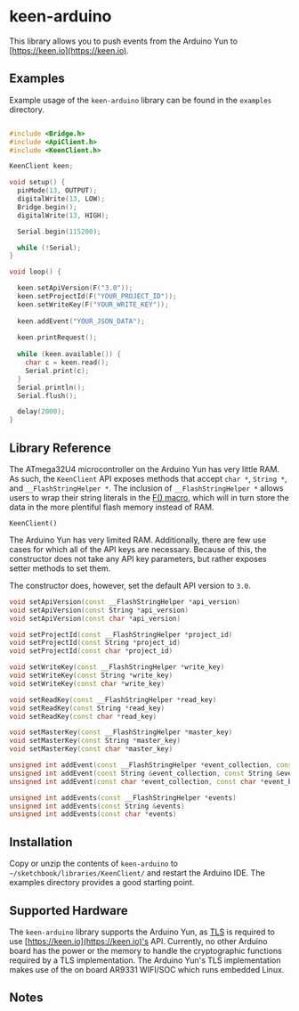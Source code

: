 # keen-arduino

This library allows you to push events from the Arduino Yun to [https://keen.io](https://keen.io).

## Examples

Example usage of the `keen-arduino` library can be found in the `examples` directory.

```ino

#include <Bridge.h>
#include <ApiClient.h>
#include <KeenClient.h>

KeenClient keen;

void setup() {
  pinMode(13, OUTPUT);
  digitalWrite(13, LOW);
  Bridge.begin();
  digitalWrite(13, HIGH);

  Serial.begin(115200);

  while (!Serial);
}

void loop() {

  keen.setApiVersion(F("3.0"));
  keen.setProjectId(F("YOUR_PROJECT_ID"));
  keen.setWriteKey(F("YOUR_WRITE_KEY"));
  
  keen.addEvent("YOUR_JSON_DATA");
  
  keen.printRequest();
  
  while (keen.available()) {
    char c = keen.read();
    Serial.print(c);
  }
  Serial.println();
  Serial.flush();

  delay(2000);
}
```

## Library Reference

The ATmega32U4 microcontroller on the Arduino Yun has very little RAM. As such, the `KeenClient` API exposes methods that accept `char *`, `String *`, and `__FlashStringHelper *`. The inclusion of `__FlashStringHelper *` allows users to wrap their string literals in the [F() macro](http://playground.arduino.cc/Learning/Memory), which will in turn store the data in the more plentiful flash memory instead of RAM.

`KeenClient()`

The Arduino Yun has very limited RAM. Additionally, there are few use cases for which all of the API keys are necessary. Because of this, the constructor does not take any API key parameters, but rather exposes setter methods to set them.

The constructor does, however, set the default API version to `3.0`.

```cpp
void setApiVersion(const __FlashStringHelper *api_version)
void setApiVersion(const String *api_version)
void setApiVersion(const char *api_version)
```

```cpp
void setProjectId(const __FlashStringHelper *project_id)
void setProjectId(const String *project_id)
void setProjectId(const char *project_id)
```

```cpp
void setWriteKey(const __FlashStringHelper *write_key)
void setWriteKey(const String *write_key)
void setWriteKey(const char *write_key)
```

```cpp
void setReadKey(const __FlashStringHelper *read_key)
void setReadKey(const String *read_key)
void setReadKey(const char *read_key)
```

```cpp
void setMasterKey(const __FlashStringHelper *master_key)
void setMasterKey(const String *master_key)
void setMasterKey(const char *master_key)
```

```cpp
unsigned int addEvent(const __FlashStringHelper *event_collection, const __FlashStringHelper *event_body)
unsigned int addEvent(const String &event_collection, const String &event_body)
unsigned int addEvent(const char *event_collection, const char *event_body)
```

```cpp
unsigned int addEvents(const __FlashStringHelper *events)
unsigned int addEvents(const String &events)
unsigned int addEvents(const char *events)
```

## Installation

Copy or unzip the contents of `keen-arduino` to `~/sketchbook/libraries/KeenClient/` and restart the Arduino IDE. The examples directory provides a good starting point.

## Supported Hardware

The `keen-arduino` library supports the Arduino Yun, as [TLS](https://en.wikipedia.org/wiki/Transport_Layer_Security) is required to use [https://keen.io](https://keen.io)'s API.
Currently, no other Arduino board has the power or the memory to handle the cryptographic functions required by a TLS implementation. The Arduino Yun's TLS implementation makes use of the on board AR9331 WIFI/SOC which runs embedded Linux.

## Notes
